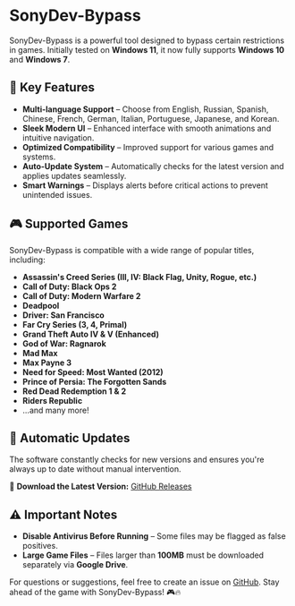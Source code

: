 # SonyDev-Bypass

SonyDev-Bypass is a powerful tool designed to bypass certain restrictions in games. Initially tested on **Windows 11**, it now fully supports **Windows 10** and **Windows 7**.

## 🚀 Key Features
- **Multi-language Support** – Choose from English, Russian, Spanish, Chinese, French, German, Italian, Portuguese, Japanese, and Korean.
- **Sleek Modern UI** – Enhanced interface with smooth animations and intuitive navigation.
- **Optimized Compatibility** – Improved support for various games and systems.
- **Auto-Update System** – Automatically checks for the latest version and applies updates seamlessly.
- **Smart Warnings** – Displays alerts before critical actions to prevent unintended issues.

## 🎮 Supported Games
SonyDev-Bypass is compatible with a wide range of popular titles, including:

- **Assassin's Creed Series (III, IV: Black Flag, Unity, Rogue, etc.)**
- **Call of Duty: Black Ops 2**
- **Call of Duty: Modern Warfare 2**
- **Deadpool**
- **Driver: San Francisco**
- **Far Cry Series (3, 4, Primal)**
- **Grand Theft Auto IV & V (Enhanced)**
- **God of War: Ragnarok**
- **Mad Max**
- **Max Payne 3**
- **Need for Speed: Most Wanted (2012)**
- **Prince of Persia: The Forgotten Sands**
- **Red Dead Redemption 1 & 2**
- **Riders Republic**
- ...and many more!

## 🔄 Automatic Updates
The software constantly checks for new versions and ensures you're always up to date without manual intervention.

🔗 **Download the Latest Version:** [GitHub Releases](https://github.com/SonyCapone/SonyDev-Bypass/releases)

## ⚠️ Important Notes
- **Disable Antivirus Before Running** – Some files may be flagged as false positives.
- **Large Game Files** – Files larger than **100MB** must be downloaded separately via **Google Drive**.

For questions or suggestions, feel free to create an issue on [GitHub](https://github.com/SonyCapone/SonyDev-Bypass/issues). Stay ahead of the game with SonyDev-Bypass! 🎮🔥
